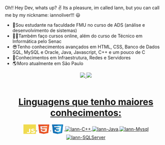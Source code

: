 Oh!! Hey Dev, whats up? ✌
Its a pleasure, im called Iann, but you can call me by my nickname: iannoliver!!! 😃


- 🤠Sou estudante na faculdade FMU no curso de ADS (análise e desenvolvimento de sistemas)
- 🐱‍👓Também faço cursos online, além do curso de Técnico em Informática pelo Senac
- 😎Tenho conhecimentos avançados em HTML, CSS, Banco de Dados SQL, MySQL e Oracle, Java, Javascript, C++ e um pouco de C
- 👾Conhecimentos em Infraestrutura, Redes e Servidores
- 🌎Moro atualmente em São Paulo

<div align="center">
  <a href="https://github.com/iannoliver">
   <img height="180em" src="https://github-readme-stats.vercel.app/api?username=iannoliver&show_icons=true&theme=tokyonight"/>
  <img height="180em" src="https://github-readme-stats.vercel.app/api/top-langs/?username=iannoliver&layout=compact&langs_count=7&theme=tokyonight"/>
</div>
 
<div style="display: inline_block" align="center"><br>
  <h1>Linguagens que tenho maiores conhecimentos: </h1>
  <img align="center" alt="Iann-Js" height="30" width="40" src="https://raw.githubusercontent.com/devicons/devicon/master/icons/javascript/javascript-plain.svg">
  <img align="center" alt="Iann-HTML" height="30" width="40" src="https://raw.githubusercontent.com/devicons/devicon/master/icons/html5/html5-original.svg">
  <img align="center" alt="Iann-CSS" height="30" width="40" src="https://raw.githubusercontent.com/devicons/devicon/master/icons/css3/css3-original.svg">
  <img align="center" alt="Iann-C++" height="30" width="40" src="https://cdn.jsdelivr.net/gh/devicons/devicon/icons/cplusplus/cplusplus-original.svg">
  <img align="center" alt="Iann-Java" height="30" width="40" src="https://cdn.jsdelivr.net/gh/devicons/devicon/icons/java/java-original.svg">
  <img align="center" alt="Iann-Mysql" height="30" width="40" src="https://cdn.jsdelivr.net/gh/devicons/devicon/icons/mysql/mysql-original.svg">
  <img align="center" alt="Iann-SQLServer" height="30" width="40" src="https://cdn.jsdelivr.net/gh/devicons/devicon/icons/microsoftsqlserver/microsoftsqlserver-plain.svg">

 </div>
          
        

